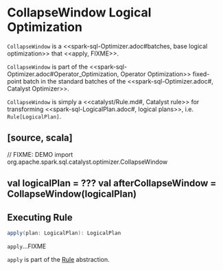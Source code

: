 # CollapseWindow Logical Optimization

`CollapseWindow` is a <<spark-sql-Optimizer.adoc#batches, base logical optimization>> that <<apply, FIXME>>.

`CollapseWindow` is part of the <<spark-sql-Optimizer.adoc#Operator_Optimization, Operator Optimization>> fixed-point batch in the standard batches of the <<spark-sql-Optimizer.adoc#, Catalyst Optimizer>>.

`CollapseWindow` is simply a <<catalyst/Rule.md#, Catalyst rule>> for transforming <<spark-sql-LogicalPlan.adoc#, logical plans>>, i.e. `Rule[LogicalPlan]`.

[source, scala]
----
// FIXME: DEMO
import org.apache.spark.sql.catalyst.optimizer.CollapseWindow

val logicalPlan = ???
val afterCollapseWindow = CollapseWindow(logicalPlan)
----

## <span id="apply"> Executing Rule

```scala
apply(plan: LogicalPlan): LogicalPlan
```

`apply`...FIXME

`apply` is part of the [Rule](../catalyst/Rule.md#apply) abstraction.
